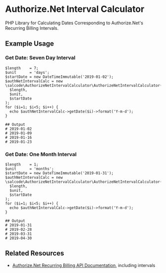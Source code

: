 # Authorize.Net Interval Calculator

PHP Library for Calculating Dates Corresponding to Authorize.Net's Recurring Billing Intervals.

## Example Usage

### Get Date: Seven Day Interval

```
$length    = 7;
$unit      = 'days';
$startDate = new DateTimeImmutable('2019-01-02');
$authNetIntervalCalc = new \salcode\AuthorizeNetIntervalCalculator\AuthorizeNetIntervalCalculator(
  $length,
  $unit,
  $startDate
);
for ($i=1; $i<5; $i++) {
  echo $authNetIntervalCalc->getDate($i)->format('Y-m-d');
}

## Output
# 2019-01-02
# 2019-01-09
# 2019-01-16
# 2019-01-23
```

### Get Date: One Month Interval

```
$length    = 1;
$unit      = 'months';
$startDate = new DateTimeImmutable('2019-01-31');
$authNetIntervalCalc = new \salcode\AuthorizeNetIntervalCalculator\AuthorizeNetIntervalCalculator(
  $length,
  $unit,
  $startDate
);
for ($i=1; $i<5; $i++) {
  echo $authNetIntervalCalc->getDate($i)->format('Y-m-d');
}

## Output
# 2019-01-31
# 2019-02-28
# 2019-03-31
# 2019-04-30
```

## Related Resources

- [Authorize.Net Recurring Billing API Documentation](https://developer.authorize.net/api/reference/index.html#recurring-billing), including intervals
